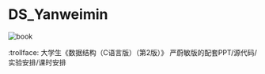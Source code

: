 # DS_Yanweimin

![book](https://github.com/WangRongsheng/DS_Yanweimin/blob/master/img/book.jpg)

:trollface: 大学生《数据结构（C语言版）（第2版）》 严蔚敏版的配套PPT/源代码/实验安排/课时安排
